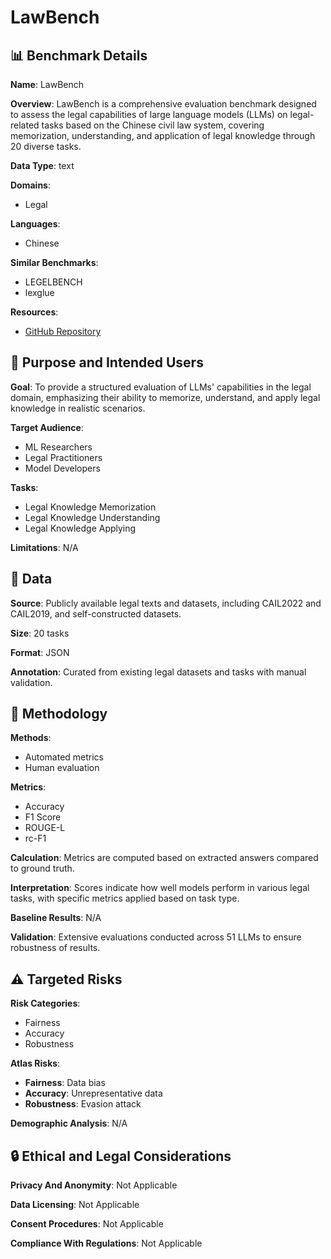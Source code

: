 # LawBench

## 📊 Benchmark Details

**Name**: LawBench

**Overview**: LawBench is a comprehensive evaluation benchmark designed to assess the legal capabilities of large language models (LLMs) on legal-related tasks based on the Chinese civil law system, covering memorization, understanding, and application of legal knowledge through 20 diverse tasks.

**Data Type**: text

**Domains**:
- Legal

**Languages**:
- Chinese

**Similar Benchmarks**:
- LEGELBENCH
- lexglue

**Resources**:
- [GitHub Repository](https://github.com/open-compass/LawBench/)

## 🎯 Purpose and Intended Users

**Goal**: To provide a structured evaluation of LLMs' capabilities in the legal domain, emphasizing their ability to memorize, understand, and apply legal knowledge in realistic scenarios.

**Target Audience**:
- ML Researchers
- Legal Practitioners
- Model Developers

**Tasks**:
- Legal Knowledge Memorization
- Legal Knowledge Understanding
- Legal Knowledge Applying

**Limitations**: N/A

## 💾 Data

**Source**: Publicly available legal texts and datasets, including CAIL2022 and CAIL2019, and self-constructed datasets.

**Size**: 20 tasks

**Format**: JSON

**Annotation**: Curated from existing legal datasets and tasks with manual validation.

## 🔬 Methodology

**Methods**:
- Automated metrics
- Human evaluation

**Metrics**:
- Accuracy
- F1 Score
- ROUGE-L
- rc-F1

**Calculation**: Metrics are computed based on extracted answers compared to ground truth.

**Interpretation**: Scores indicate how well models perform in various legal tasks, with specific metrics applied based on task type.

**Baseline Results**: N/A

**Validation**:  Extensive evaluations conducted across 51 LLMs to ensure robustness of results.

## ⚠️ Targeted Risks

**Risk Categories**:
- Fairness
- Accuracy
- Robustness

**Atlas Risks**:
- **Fairness**: Data bias
- **Accuracy**: Unrepresentative data
- **Robustness**: Evasion attack

**Demographic Analysis**: N/A

## 🔒 Ethical and Legal Considerations

**Privacy And Anonymity**: Not Applicable

**Data Licensing**: Not Applicable

**Consent Procedures**: Not Applicable

**Compliance With Regulations**: Not Applicable

